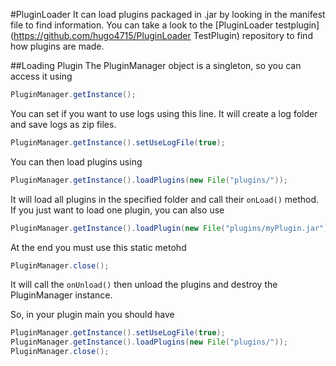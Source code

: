 #PluginLoader
It can load plugins packaged in .jar by looking in the manifest file to find information.
You can take a look to the [PluginLoader testplugin](https://github.com/hugo4715/PluginLoader TestPlugin) repository to find how plugins are made.


##Loading Plugin
The PluginManager object is a singleton, so you can access it using
```java
PluginManager.getInstance();
```
You can set if you want to use logs using this line. It will create a log folder and save logs as zip files.
```java
PluginManager.getInstance().setUseLogFile(true);
```
You can then load plugins using 
```java
PluginManager.getInstance().loadPlugins(new File("plugins/"));
```
It will load all plugins in the specified folder and call their `onLoad()` method.
If you just want to load one plugin, you can also use 
```java
PluginManager.getInstance().loadPlugin(new File("plugins/myPlugin.jar"));
```

At the end you must use this static metohd 
```java
PluginManager.close();
```
It will call the `onUnload()`  then unload the plugins and destroy the PluginManager instance.


So, in your plugin main you should have
```java
PluginManager.getInstance().setUseLogFile(true);
PluginManager.getInstance().loadPlugins(new File("plugins/"));
PluginManager.close();
```
